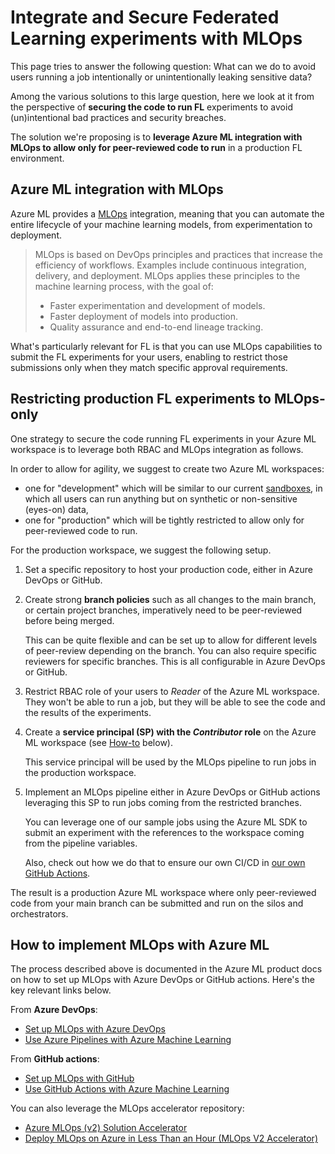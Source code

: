 # Integrate and Secure Federated Learning experiments with MLOps

This page tries to answer the following question: What can we do to avoid users running a job intentionally or unintentionally leaking sensitive data?

Among the various solutions to this large question, here we look at it from the perspective of **securing the code to run FL** experiments to avoid (un)intentional bad practices and security breaches.

The solution we're proposing is to **leverage Azure ML integration with MLOps to allow only for peer-reviewed code to run** in a production FL environment.

## Azure ML integration with MLOps

Azure ML provides a [MLOps](https://learn.microsoft.com/en-us/azure/cloud-adoption-framework/manage/mlops-machine-learning) integration, meaning that you can automate the entire lifecycle of your machine learning models, from experimentation to deployment.

> MLOps is based on DevOps principles and practices that increase the efficiency of workflows. Examples include continuous integration, delivery, and deployment. MLOps applies these principles to the machine learning process, with the goal of:
>
> - Faster experimentation and development of models.
> - Faster deployment of models into production.
> - Quality assurance and end-to-end lineage tracking.

What's particularly relevant for FL is that you can use MLOps capabilities to submit the FL experiments for your users, enabling to restrict those submissions only when they match specific approval requirements.

## Restricting production FL experiments to MLOps-only

One strategy to secure the code running FL experiments in your Azure ML workspace is to leverage both RBAC and MLOps integration as follows.

In order to allow for agility, we suggest to create two Azure ML workspaces:
- one for "development" which will be similar to our current [sandboxes](../provisioning/sandboxes.md), in which all users can run anything but on synthetic or non-sensitive (eyes-on) data,
- one for "production" which will be tightly restricted to allow only for peer-reviewed code to run.

For the production workspace, we suggest the following setup.

1. Set a specific repository to host your production code, either in Azure DevOps or GitHub.

2. Create strong **branch policies** such as all changes to the main branch, or certain project branches, imperatively need to be peer-reviewed before being merged.

    This can be quite flexible and can be set up to allow for different levels of peer-review depending on the branch. You can also require specific reviewers for specific branches. This is all configurable in Azure DevOps or GitHub.

3. Restrict RBAC role of your users to _Reader_ of the Azure ML workspace. They won't be able to run a job, but they will be able to see the code and the results of the experiments.

4. Create a **service principal (SP) with the _Contributor_ role** on the Azure ML workspace (see [How-to](#how-to-implement-mlops-with-azure-ml) below).

    This service principal will be used by the MLOps pipeline to run jobs in the production workspace.

5. Implement an MLOps pipeline either in Azure DevOps or GitHub actions leveraging this SP to run jobs coming from the restricted branches.

    You can leverage one of our sample jobs using the Azure ML SDK to submit an experiment with the references to the workspace coming from the pipeline variables.

    Also, check out how we do that to ensure our own CI/CD in [our own GitHub Actions](../../.github/workflows/pipeline-e2e-test.yaml).

The result is a production Azure ML workspace where only peer-reviewed code from your main branch can be submitted and run on the silos and orchestrators.

## How to implement MLOps with Azure ML

The process described above is documented in the Azure ML product docs on how to set up MLOps with Azure DevOps or GitHub actions. Here's the key relevant links below.

From **Azure DevOps**:

- [Set up MLOps with Azure DevOps](https://learn.microsoft.com/en-us/azure/machine-learning/how-to-setup-mlops-azureml)
- [Use Azure Pipelines with Azure Machine Learning](https://learn.microsoft.com/en-us/azure/machine-learning/how-to-devops-machine-learning)

From **GitHub actions**:

- [Set up MLOps with GitHub](https://learn.microsoft.com/en-us/azure/machine-learning/how-to-setup-mlops-github-azure-ml)
- [Use GitHub Actions with Azure Machine Learning](https://learn.microsoft.com/en-us/azure/machine-learning/how-to-github-actions-machine-learning)

You can also leverage the MLOps accelerator repository:

- [Azure MLOps (v2) Solution Accelerator](https://github.com/Azure/mlops-v2)
- [Deploy MLOps on Azure in Less Than an Hour (MLOps V2 Accelerator)](https://www.youtube.com/watch?v=5yPDkWCMmtk)
